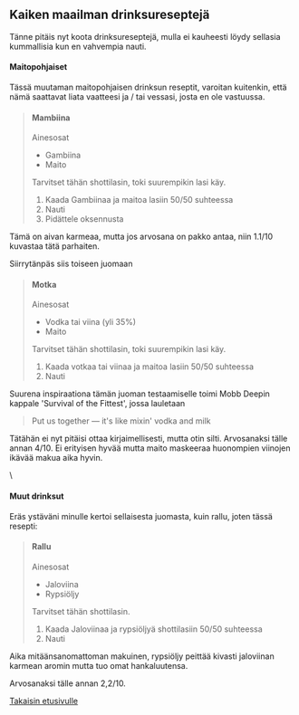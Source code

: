 ## Kaiken maailman drinksureseptejä

Tänne pitäis nyt koota drinksureseptejä, mulla ei kauheesti löydy sellasia kummallisia kun en vahvempia nauti.

#### Maitopohjaiset

Tässä muutaman maitopohjaisen drinksun reseptit, varoitan kuitenkin, että nämä saattavat liata vaatteesi ja / tai vessasi, josta en ole vastuussa.

> #### Mambiina
>
> Ainesosat
> - Gambiina
> - Maito
>
> Tarvitset tähän shottilasin, toki suurempikin lasi käy.
>
> 1. Kaada Gambiinaa ja maitoa lasiin 50/50 suhteessa
> 2. Nauti
> 3. Pidättele oksennusta

Tämä on aivan karmeaa, mutta jos arvosana on pakko antaa, niin 1.1/10 kuvastaa tätä parhaiten.

Siirrytänpäs siis toiseen juomaan

> #### Motka
>
> Ainesosat
> - Vodka tai viina (yli 35%)
> - Maito
>
> Tarvitset tähän shottilasin, toki suurempikin lasi käy.
>
> 1. Kaada votkaa tai viinaa ja maitoa lasiin 50/50 suhteessa
> 2. Nauti

Suurena inspiraationa tämän juoman testaamiselle toimi Mobb Deepin kappale 'Survival of the Fittest', jossa lauletaan

> Put us together — it's like mixin' vodka and milk

Tätähän ei nyt pitäisi ottaa kirjaimellisesti, mutta otin silti. Arvosanaksi tälle annan 4/10. Ei erityisen hyvää mutta maito maskeeraa huonompien viinojen ikävää makua aika hyvin.

\

#### Muut drinksut

Eräs ystäväni minulle kertoi sellaisesta juomasta, kuin rallu, joten tässä resepti:

> #### Rallu
>
> Ainesosat
> - Jaloviina
> - Rypsiöljy
>
> Tarvitset tähän shottilasin.
>
> 1. Kaada Jaloviinaa ja rypsiöljyä shottilasiin 50/50 suhteessa
> 2. Nauti

Aika mitäänsanomattoman makuinen, rypsiöljy peittää kivasti jaloviinan karmean aromin mutta tuo omat hankaluutensa.

Arvosanaksi tälle annan 2,2/10.

[Takaisin etusivulle](../index.md)